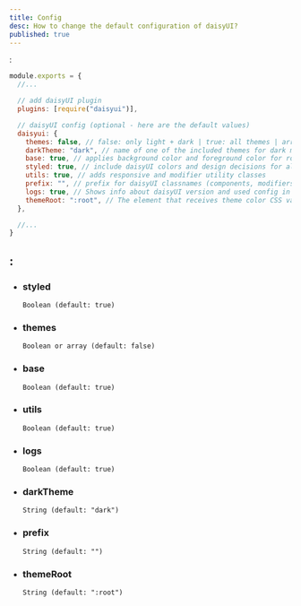 ```yaml
---
title: Config
desc: How to change the default configuration of daisyUI?
published: true
---
```


<script>
  import Translate from "$components/Translate.svelte"
</script>

<Translate text="daisyUI can be configured from your <code>tailwind.config.js</code> file." />  
<Translate text="Default config" />:

```js
module.exports = {
  //...

  // add daisyUI plugin
  plugins: [require("daisyui")],

  // daisyUI config (optional - here are the default values)
  daisyui: {
    themes: false, // false: only light + dark | true: all themes | array: specific themes like this ["light", "dark", "cupcake"]
    darkTheme: "dark", // name of one of the included themes for dark mode
    base: true, // applies background color and foreground color for root element by default
    styled: true, // include daisyUI colors and design decisions for all components
    utils: true, // adds responsive and modifier utility classes
    prefix: "", // prefix for daisyUI classnames (components, modifiers and responsive class names. Not colors)
    logs: true, // Shows info about daisyUI version and used config in the console when building your CSS
    themeRoot: ":root", // The element that receives theme color CSS variables
  },

  //...
}
```

## <Translate text="Config values explained" />:

- ### styled

  `Boolean (default: true)`

  <Translate text="If it's true, components will have colors and style so you won't need to design anything." />  
  <Translate text="If it's false, components will have no color and no visual style so you can design your own style on a basic skeleton." />

- ### themes

  `Boolean or array (default: false)`

  <Translate text="If it's true, all themes will be included." />
  <Translate text="If it's false, only light and dark themes will be available." />  
  <Translate text="If it's an array, only themes in the array will be included and the first theme will be the default theme." />
  <Translate text="Read more about <a href='/docs/themes/'>themes</a>." />

- ### base

  `Boolean (default: true)`

  <Translate text="If it's true, <a href='https://github.com/saadeghi/daisyui/blob/master/src/base'>a few base styles</a> will be added." />

- ### utils

  `Boolean (default: true)`

  <Translate text="If it's true, <a href='https://github.com/saadeghi/daisyui/tree/master/src/utilities'>responsive and utility classes</a> will be added." />

- ### logs

  `Boolean (default: true)`

  <Translate text="If it's true, daisyUI shows logs in the terminal while CSS is building." />

- ### darkTheme

  `String (default: "dark")`

  <Translate text="Allows us to pick another theme for system's auto dark mode. By default, <code>dark</code> theme (or a custom theme named <code>dark</code>) will be the default theme if no theme is specified and the user is using dark mode on their system. With this config, you can set another theme to be the default dark mode theme." />

- ### prefix

  `String (default: "")`

  <Translate text="Adds a prefix to class name for all daisyUI classes (including component classes, modifier classes and responsive classes)." />
  <Translate text="For example: <code>btn</code> will become <code>prefix-btn</code>." />  
  <Translate text="If you're using a second CSS library that has similar class names, you can use this config to avoid conflicts." />
  <Translate text="Utility classes like color names (e.g. <code>bg-primary</code>) or border-radius (e.g. <code>rounded-box</code>) will not be affected by this config because they're being added as extensions to Tailwind CSS classes." />  
  <Translate text="If you use daisyUI <code>prefix</code> option (like <code>daisy-</code>) and Tailwind CSS <code>prefix</code> option (like <code>tw-</code>) together, classnames will be prefixed like this: <code>tw-daisy-btn</code>." />

- ### themeRoot

  `String (default: ":root")`

  <Translate text="Which element to attach the theme CSS variables to." />
  <Translate text="In certain situations (such as embedding daisyUI in a shadow root) it may be useful to set this to e.g. <code>*</code>, so all components will have access to the required CSS variables." />
